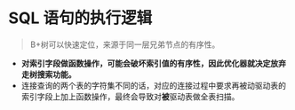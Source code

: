 # SQL 语句的执行逻辑



> B+树可以快速定位，来源于同一层兄弟节点的有序性。



- **对索引字段做函数操作，可能会破坏索引值的有序性，因此优化器就决定放弃走树搜索功能。**
- 连接查询的两个表的字符集不同的话，对应的连接过程中要求再被动驱动表的索引字段上加上函数操作，最终会导致对**被**驱动表做全表扫描。





 







































